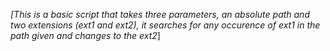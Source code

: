 *[This is a basic script that takes three parameters, an absolute path and two extensions (ext1 and ext2), it searches for any occurence of ext1 in the path given and changes to the ext2*]